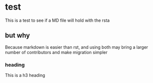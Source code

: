 # test 

This is a test to see if a MD file will hold with the rsta

## but why

Because markdown is easier than rst, and using both may bring a larger number of contributors and make migration simpler

### heading

This is a h3 heading
